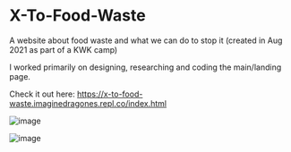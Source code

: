 # X-To-Food-Waste
A website about food waste and what we can do to stop it (created in Aug 2021 as part of a KWK camp)

I worked primarily on designing, researching and coding the main/landing page.

Check it out here: https://x-to-food-waste.imaginedragones.repl.co/index.html

![image](https://user-images.githubusercontent.com/83562449/150475860-15b7080d-70ef-467f-b0cc-77cf44b5a517.png)

![image](https://user-images.githubusercontent.com/83562449/150476207-5eb6bff4-a9db-4ccc-99b5-9c41128b7db2.png)
